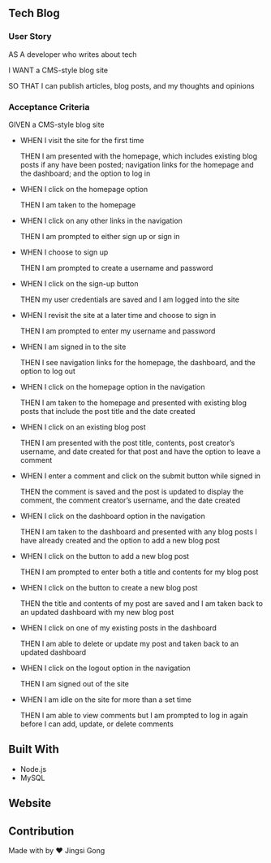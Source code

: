 ## **Tech Blog**

### **User Story**

AS A developer who writes about tech

I WANT a CMS-style blog site

SO THAT I can publish articles, blog posts, and my thoughts and opinions

### **Acceptance Criteria**

GIVEN a CMS-style blog site

* WHEN I visit the site for the first time

  THEN I am presented with the homepage, which includes existing blog posts if any have been posted; navigation links for the homepage and the dashboard; and the option to log in

* WHEN I click on the homepage option

  THEN I am taken to the homepage

* WHEN I click on any other links in the navigation

  THEN I am prompted to either sign up or sign in

* WHEN I choose to sign up

  THEN I am prompted to create a username and password

* WHEN I click on the sign-up button

  THEN my user credentials are saved and I am logged into the site

* WHEN I revisit the site at a later time and choose to sign in

  THEN I am prompted to enter my username and password

* WHEN I am signed in to the site

  THEN I see navigation links for the homepage, the dashboard, and the option to log out

* WHEN I click on the homepage option in the navigation

  THEN I am taken to the homepage and presented with existing blog posts that include the post title and the date created

* WHEN I click on an existing blog post

  THEN I am presented with the post title, contents, post creator’s username, and date created for that post and have the option to leave a comment

* WHEN I enter a comment and click on the submit button while signed in

  THEN the comment is saved and the post is updated to display the comment, the comment creator’s username, and the date created

* WHEN I click on the dashboard option in the navigation

  THEN I am taken to the dashboard and presented with any blog posts I have already created and the option to add a new blog post

* WHEN I click on the button to add a new blog post

  THEN I am prompted to enter both a title and contents for my blog post

* WHEN I click on the button to create a new blog post

  THEN the title and contents of my post are saved and I am taken back to an updated dashboard with my new blog post

* WHEN I click on one of my existing posts in the dashboard

  THEN I am able to delete or update my post and taken back to an updated dashboard

* WHEN I click on the logout option in the navigation

  THEN I am signed out of the site

* WHEN I am idle on the site for more than a set time

  THEN I am able to view comments but I am prompted to log in again before I can add, update, or delete comments

## **Built With**

* Node.js
* MySQL

## **Website**

## **Contribution** 

Made with by ❤️ Jingsi Gong
